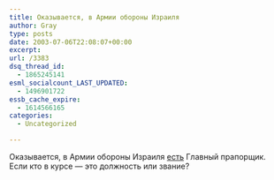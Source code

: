 ```yaml
---
title: Оказывается, в Армии обороны Израиля
author: Gray
type: posts
date: 2003-07-06T22:08:07+00:00
excerpt:
url: /3383
dsq_thread_id:
  - 1865245141
esml_socialcount_LAST_UPDATED:
  - 1496901722
essb_cache_expire:
  - 1614566165
categories:
  - Uncategorized

---
```








Оказывается, в Армии обороны Израиля <a href="http://www.idf.il/newsite/russian/rank.stm" target="_blank">есть</a> Главный прапорщик.  
Если кто в курсе &#8212; это должность или звание?